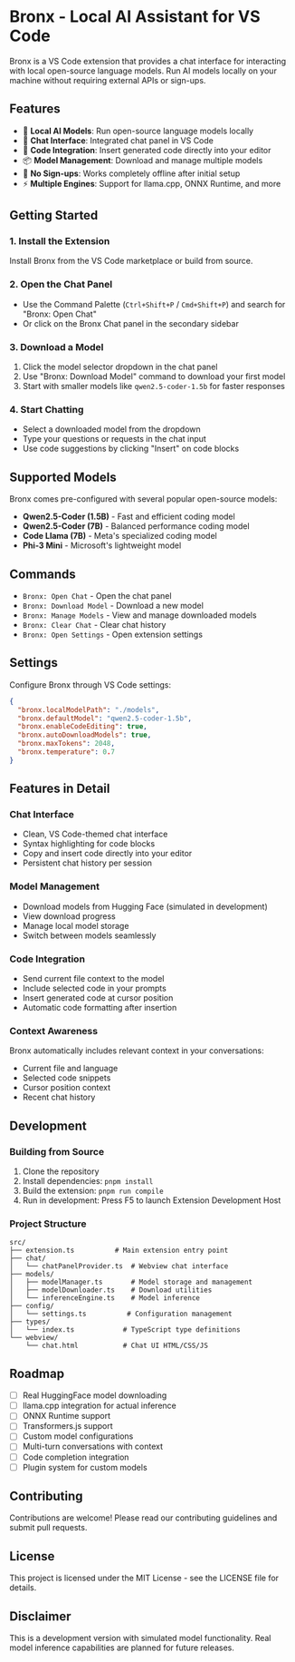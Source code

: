 # Bronx - Local AI Assistant for VS Code

Bronx is a VS Code extension that provides a chat interface for interacting with local open-source language models. Run AI models locally on your machine without requiring external APIs or sign-ups.

## Features

- 🤖 **Local AI Models**: Run open-source language models locally
- 💬 **Chat Interface**: Integrated chat panel in VS Code
- 🔧 **Code Integration**: Insert generated code directly into your editor
- 📦 **Model Management**: Download and manage multiple models
- 🚀 **No Sign-ups**: Works completely offline after initial setup
- ⚡ **Multiple Engines**: Support for llama.cpp, ONNX Runtime, and more

## Getting Started

### 1. Install the Extension

Install Bronx from the VS Code marketplace or build from source.

### 2. Open the Chat Panel

- Use the Command Palette (`Ctrl+Shift+P` / `Cmd+Shift+P`) and search for "Bronx: Open Chat"
- Or click on the Bronx Chat panel in the secondary sidebar

### 3. Download a Model

1. Click the model selector dropdown in the chat panel
2. Use "Bronx: Download Model" command to download your first model
3. Start with smaller models like `qwen2.5-coder-1.5b` for faster responses

### 4. Start Chatting

- Select a downloaded model from the dropdown
- Type your questions or requests in the chat input
- Use code suggestions by clicking "Insert" on code blocks

## Supported Models

Bronx comes pre-configured with several popular open-source models:

- **Qwen2.5-Coder (1.5B)** - Fast and efficient coding model
- **Qwen2.5-Coder (7B)** - Balanced performance coding model  
- **Code Llama (7B)** - Meta's specialized coding model
- **Phi-3 Mini** - Microsoft's lightweight model

## Commands

- `Bronx: Open Chat` - Open the chat panel
- `Bronx: Download Model` - Download a new model
- `Bronx: Manage Models` - View and manage downloaded models
- `Bronx: Clear Chat` - Clear chat history
- `Bronx: Open Settings` - Open extension settings

## Settings

Configure Bronx through VS Code settings:

```json
{
  "bronx.localModelPath": "./models",
  "bronx.defaultModel": "qwen2.5-coder-1.5b",
  "bronx.enableCodeEditing": true,
  "bronx.autoDownloadModels": true,
  "bronx.maxTokens": 2048,
  "bronx.temperature": 0.7
}
```

## Features in Detail

### Chat Interface

- Clean, VS Code-themed chat interface
- Syntax highlighting for code blocks
- Copy and insert code directly into your editor
- Persistent chat history per session

### Model Management

- Download models from Hugging Face (simulated in development)
- View download progress
- Manage local model storage
- Switch between models seamlessly

### Code Integration

- Send current file context to the model
- Include selected code in your prompts
- Insert generated code at cursor position
- Automatic code formatting after insertion

### Context Awareness

Bronx automatically includes relevant context in your conversations:
- Current file and language
- Selected code snippets
- Cursor position context
- Recent chat history

## Development

### Building from Source

1. Clone the repository
2. Install dependencies: `pnpm install`
3. Build the extension: `pnpm run compile`
4. Run in development: Press F5 to launch Extension Development Host

### Project Structure

```
src/
├── extension.ts          # Main extension entry point
├── chat/
│   └── chatPanelProvider.ts  # Webview chat interface
├── models/
│   ├── modelManager.ts       # Model storage and management
│   ├── modelDownloader.ts    # Download utilities
│   └── inferenceEngine.ts    # Model inference
├── config/
│   └── settings.ts          # Configuration management
├── types/
│   └── index.ts            # TypeScript type definitions
└── webview/
    └── chat.html           # Chat UI HTML/CSS/JS
```

## Roadmap

- [ ] Real HuggingFace model downloading
- [ ] llama.cpp integration for actual inference
- [ ] ONNX Runtime support
- [ ] Transformers.js support
- [ ] Custom model configurations
- [ ] Multi-turn conversations with context
- [ ] Code completion integration
- [ ] Plugin system for custom models

## Contributing

Contributions are welcome! Please read our contributing guidelines and submit pull requests.

## License

This project is licensed under the MIT License - see the LICENSE file for details.

## Disclaimer

This is a development version with simulated model functionality. Real model inference capabilities are planned for future releases.
